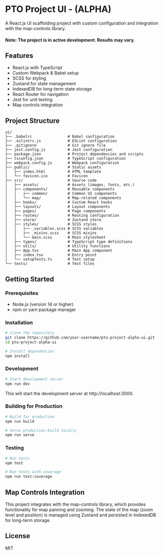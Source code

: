 # PTO Project UI - (ALPHA)

A React.js UI scaffolding project with custom configuration and integration with the map-controls library.

#### Note: The project is in active development. Results may vary.

## Features

- React.js with TypeScript
- Custom Webpack & Babel setup
- SCSS for styling
- Zustand for state management
- IndexedDB for long-term state storage
- React Router for navigation
- Jest for unit testing
- Map controls integration

## Project Structure

```
ui/
├── .babelrc                # Babel configuration
├── .eslintrc.js            # ESLint configuration
├── .gitignore              # Git ignore file
├── jest.config.js          # Jest configuration
├── package.json            # Project dependencies and scripts
├── tsconfig.json           # TypeScript configuration
├── webpack.config.js       # Webpack configuration
├── public/                 # Static assets
│   ├── index.html          # HTML template
│   └── favicon.ico         # Favicon
├── src/                    # Source code
│   ├── assets/             # Assets (images, fonts, etc.)
│   ├── components/         # Reusable components
│   │   ├── common/         # Common UI components
│   │   └── map/            # Map-related components
│   ├── hooks/              # Custom React hooks
│   ├── layouts/            # Layout components
│   ├── pages/              # Page components
│   ├── routes/             # Routing configuration
│   ├── store/              # Zustand store
│   ├── styles/             # SCSS styles
│   │   ├── _variables.scss # SCSS variables
│   │   ├── _mixins.scss    # SCSS mixins
│   │   └── main.scss       # Main stylesheet
│   ├── types/              # TypeScript type definitions
│   ├── utils/              # Utility functions
│   ├── App.tsx             # Main App component
│   ├── index.tsx           # Entry point
│   └── setupTests.ts       # Test setup
└── tests/                  # Test files
```

## Getting Started

### Prerequisites

- Node.js (version 14 or higher)
- npm or yarn package manager

### Installation

```bash
# Clone the repository
git clone https://github.com/your-username/pto-project-alpha-ui.git
cd pto-project-alpha-ui

# Install dependencies
npm install
```

### Development

```bash
# Start development server
npm run dev
```

This will start the development server at http://localhost:3000.

### Building for Production

```bash
# Build for production
npm run build

# Serve production build locally
npm run serve
```

### Testing

```bash
# Run tests
npm test

# Run tests with coverage
npm run test:coverage
```

## Map Controls Integration

This project integrates with the map-controls library, which provides functionality for map panning and zooming. The state of the map (zoom level and position) is managed using Zustand and persisted in IndexedDB for long-term storage.

## License

MIT
